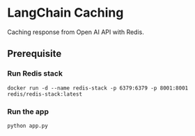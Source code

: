 # LangChain Caching
Caching response from Open AI API with Redis.

## Prerequisite
### Run Redis stack
```
docker run -d --name redis-stack -p 6379:6379 -p 8001:8001 redis/redis-stack:latest
```

### Run the app
```
python app.py
```